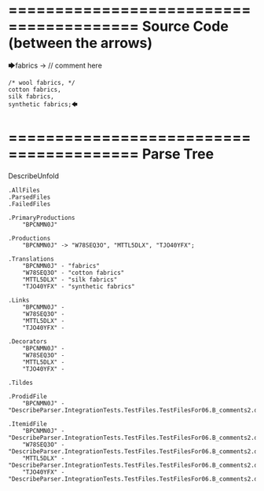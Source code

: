 ========================================
Source Code (between the arrows)
========================================

🡆fabrics -> // comment here

    /* wool fabrics, */
    cotton fabrics,
    silk fabrics,
    synthetic fabrics;🡄

========================================
Parse Tree
========================================
DescribeUnfold

    .AllFiles
    .ParsedFiles
    .FailedFiles

    .PrimaryProductions
        "BPCNMN0J" 

    .Productions
        "BPCNMN0J" -> "W78SEQ3O", "MTTL5DLX", "TJO40YFX";

    .Translations
        "BPCNMN0J" - "fabrics"
        "W78SEQ3O" - "cotton fabrics"
        "MTTL5DLX" - "silk fabrics"
        "TJO40YFX" - "synthetic fabrics"

    .Links
        "BPCNMN0J" - 
        "W78SEQ3O" - 
        "MTTL5DLX" - 
        "TJO40YFX" - 

    .Decorators
        "BPCNMN0J" - 
        "W78SEQ3O" - 
        "MTTL5DLX" - 
        "TJO40YFX" - 

    .Tildes

    .ProdidFile
        "BPCNMN0J" - "DescribeParser.IntegrationTests.TestFiles.TestFilesFor06.B_comments2.ds"

    .ItemidFile
        "BPCNMN0J" - "DescribeParser.IntegrationTests.TestFiles.TestFilesFor06.B_comments2.ds"
        "W78SEQ3O" - "DescribeParser.IntegrationTests.TestFiles.TestFilesFor06.B_comments2.ds"
        "MTTL5DLX" - "DescribeParser.IntegrationTests.TestFiles.TestFilesFor06.B_comments2.ds"
        "TJO40YFX" - "DescribeParser.IntegrationTests.TestFiles.TestFilesFor06.B_comments2.ds"

